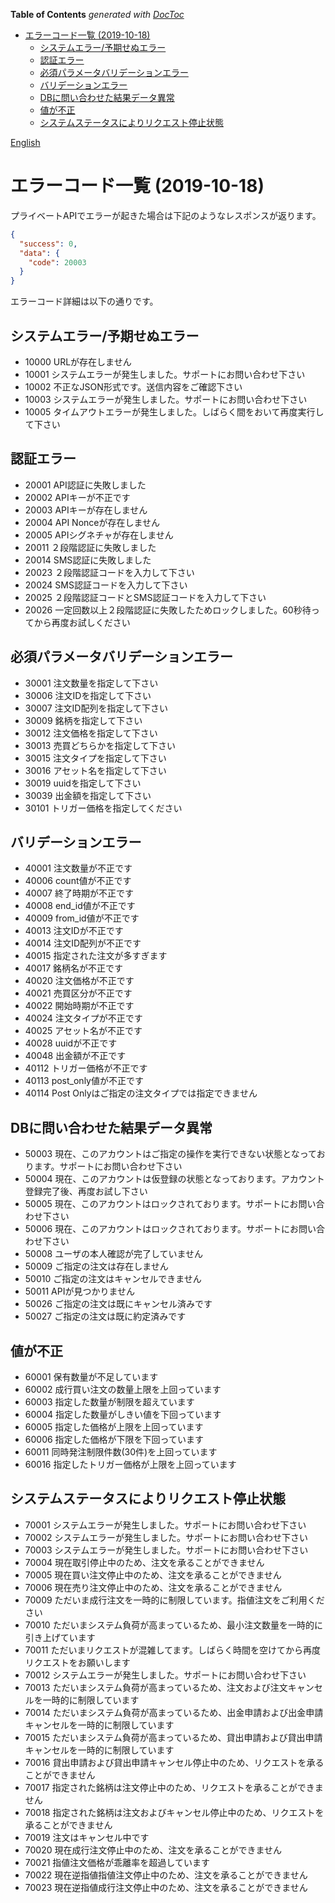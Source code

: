 <!-- START doctoc generated TOC please keep comment here to allow auto update -->
<!-- DON'T EDIT THIS SECTION, INSTEAD RE-RUN doctoc TO UPDATE -->
**Table of Contents**  *generated with [DocToc](https://github.com/thlorenz/doctoc)*

- [エラーコード一覧  (2019-10-18)](#%E3%82%A8%E3%83%A9%E3%83%BC%E3%82%B3%E3%83%BC%E3%83%89%E4%B8%80%E8%A6%A7--2019-10-18)
  - [システムエラー/予期せぬエラー](#%E3%82%B7%E3%82%B9%E3%83%86%E3%83%A0%E3%82%A8%E3%83%A9%E3%83%BC%E4%BA%88%E6%9C%9F%E3%81%9B%E3%81%AC%E3%82%A8%E3%83%A9%E3%83%BC)
  - [認証エラー](#%E8%AA%8D%E8%A8%BC%E3%82%A8%E3%83%A9%E3%83%BC)
  - [必須パラメータバリデーションエラー](#%E5%BF%85%E9%A0%88%E3%83%91%E3%83%A9%E3%83%A1%E3%83%BC%E3%82%BF%E3%83%90%E3%83%AA%E3%83%87%E3%83%BC%E3%82%B7%E3%83%A7%E3%83%B3%E3%82%A8%E3%83%A9%E3%83%BC)
  - [バリデーションエラー](#%E3%83%90%E3%83%AA%E3%83%87%E3%83%BC%E3%82%B7%E3%83%A7%E3%83%B3%E3%82%A8%E3%83%A9%E3%83%BC)
  - [DBに問い合わせた結果データ異常](#db%E3%81%AB%E5%95%8F%E3%81%84%E5%90%88%E3%82%8F%E3%81%9B%E3%81%9F%E7%B5%90%E6%9E%9C%E3%83%87%E3%83%BC%E3%82%BF%E7%95%B0%E5%B8%B8)
  - [値が不正](#%E5%80%A4%E3%81%8C%E4%B8%8D%E6%AD%A3)
  - [システムステータスによりリクエスト停止状態](#%E3%82%B7%E3%82%B9%E3%83%86%E3%83%A0%E3%82%B9%E3%83%86%E3%83%BC%E3%82%BF%E3%82%B9%E3%81%AB%E3%82%88%E3%82%8A%E3%83%AA%E3%82%AF%E3%82%A8%E3%82%B9%E3%83%88%E5%81%9C%E6%AD%A2%E7%8A%B6%E6%85%8B)

<!-- END doctoc generated TOC please keep comment here to allow auto update -->

[English](errors.md)

# エラーコード一覧  (2019-10-18)

プライベートAPIでエラーが起きた場合は下記のようなレスポンスが返ります。

```json
{
  "success": 0,
  "data": {
    "code": 20003
  }
}
```

エラーコード詳細は以下の通りです。

## システムエラー/予期せぬエラー

- 10000 URLが存在しません
- 10001 システムエラーが発生しました。サポートにお問い合わせ下さい
- 10002 不正なJSON形式です。送信内容をご確認下さい
- 10003 システムエラーが発生しました。サポートにお問い合わせ下さい
- 10005 タイムアウトエラーが発生しました。しばらく間をおいて再度実行して下さい

## 認証エラー

- 20001 API認証に失敗しました
- 20002 APIキーが不正です
- 20003 APIキーが存在しません
- 20004 API Nonceが存在しません
- 20005 APIシグネチャが存在しません
- 20011 ２段階認証に失敗しました
- 20014 SMS認証に失敗しました
- 20023 ２段階認証コードを入力して下さい
- 20024 SMS認証コードを入力して下さい
- 20025 ２段階認証コードとSMS認証コードを入力して下さい
- 20026 一定回数以上２段階認証に失敗したためロックしました。60秒待ってから再度お試しください

## 必須パラメータバリデーションエラー

- 30001 注文数量を指定して下さい
- 30006 注文IDを指定して下さい
- 30007 注文ID配列を指定して下さい
- 30009 銘柄を指定して下さい
- 30012 注文価格を指定して下さい
- 30013 売買どちらかを指定して下さい
- 30015 注文タイプを指定して下さい
- 30016 アセット名を指定して下さい
- 30019 uuidを指定して下さい
- 30039 出金額を指定して下さい
- 30101 トリガー価格を指定してください

## バリデーションエラー

- 40001 注文数量が不正です
- 40006 count値が不正です
- 40007 終了時期が不正です
- 40008 end_id値が不正です
- 40009 from_id値が不正です
- 40013 注文IDが不正です
- 40014 注文ID配列が不正です
- 40015 指定された注文が多すぎます
- 40017 銘柄名が不正です
- 40020 注文価格が不正です
- 40021 売買区分が不正です
- 40022 開始時期が不正です
- 40024 注文タイプが不正です
- 40025 アセット名が不正です
- 40028 uuidが不正です
- 40048 出金額が不正です
- 40112 トリガー価格が不正です
- 40113 post_only値が不正です
- 40114 Post Onlyはご指定の注文タイプでは指定できません

## DBに問い合わせた結果データ異常

- 50003 現在、このアカウントはご指定の操作を実行できない状態となっております。サポートにお問い合わせ下さい
- 50004 現在、このアカウントは仮登録の状態となっております。アカウント登録完了後、再度お試し下さい
- 50005 現在、このアカウントはロックされております。サポートにお問い合わせ下さい
- 50006 現在、このアカウントはロックされております。サポートにお問い合わせ下さい
- 50008 ユーザの本人確認が完了していません
- 50009 ご指定の注文は存在しません
- 50010 ご指定の注文はキャンセルできません
- 50011 APIが見つかりません
- 50026 ご指定の注文は既にキャンセル済みです
- 50027 ご指定の注文は既に約定済みです

## 値が不正

- 60001 保有数量が不足しています
- 60002 成行買い注文の数量上限を上回っています
- 60003 指定した数量が制限を超えています
- 60004 指定した数量がしきい値を下回っています
- 60005 指定した価格が上限を上回っています
- 60006 指定した価格が下限を下回っています
- 60011 同時発注制限件数(30件)を上回っています
- 60016 指定したトリガー価格が上限を上回っています

## システムステータスによりリクエスト停止状態

- 70001 システムエラーが発生しました。サポートにお問い合わせ下さい
- 70002 システムエラーが発生しました。サポートにお問い合わせ下さい
- 70003 システムエラーが発生しました。サポートにお問い合わせ下さい
- 70004 現在取引停止中のため、注文を承ることができません
- 70005 現在買い注文停止中のため、注文を承ることができません
- 70006 現在売り注文停止中のため、注文を承ることができません
- 70009 ただいま成行注文を一時的に制限しています。指値注文をご利用ください
- 70010 ただいまシステム負荷が高まっているため、最小注文数量を一時的に引き上げています
- 70011 ただいまリクエストが混雑してます。しばらく時間を空けてから再度リクエストをお願いします
- 70012 システムエラーが発生しました。サポートにお問い合わせ下さい
- 70013 ただいまシステム負荷が高まっているため、注文および注文キャンセルを一時的に制限しています
- 70014 ただいまシステム負荷が高まっているため、出金申請および出金申請キャンセルを一時的に制限しています
- 70015 ただいまシステム負荷が高まっているため、貸出申請および貸出申請キャンセルを一時的に制限しています
- 70016 貸出申請および貸出申請キャンセル停止中のため、リクエストを承ることができません
- 70017 指定された銘柄は注文停止中のため、リクエストを承ることができません
- 70018 指定された銘柄は注文およびキャンセル停止中のため、リクエストを承ることができません
- 70019 注文はキャンセル中です
- 70020 現在成行注文停止中のため、注文を承ることができません
- 70021 指値注文価格が乖離率を超過しています
- 70022 現在逆指値指値注文停止中のため、注文を承ることができません
- 70023 現在逆指値成行注文停止中のため、注文を承ることができません
